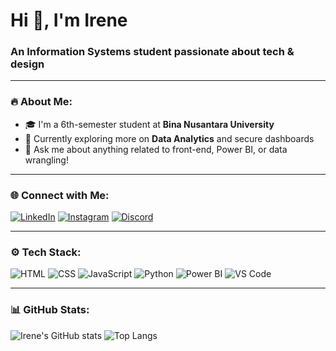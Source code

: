 <h1>Hi 👋, I'm Irene</h1>
<h3>An Information Systems student passionate about tech & design</h3>

---

### 🔥 About Me:
- 🎓 I'm a 6th-semester student at **Bina Nusantara University**
- 🎯 Currently exploring more on **Data Analytics** and secure dashboards
- 💬 Ask me about anything related to front-end, Power BI, or data wrangling!

---

### 🌐 Connect with Me:
[![LinkedIn](https://img.shields.io/badge/-LinkedIn-0A66C2?style=flat&logo=linkedin&logoColor=white)](https://www.linkedin.com/in/irene-esther-sompie/)
[![Instagram](https://img.shields.io/badge/-Instagram-E4405F?style=flat&logo=instagram&logoColor=white)](https://www.instagram.com/iessthers?igsh=OW15MDRuaGhtaWl4)
[![Discord](https://img.shields.io/badge/-Discord-5865F2?style=flat&logo=discord&logoColor=white)](https://discord.gg/uy5SdXSx)

---

### ⚙️ Tech Stack:
![HTML](https://img.shields.io/badge/-HTML5-E34F26?style=flat&logo=html5&logoColor=white)
![CSS](https://img.shields.io/badge/-CSS3-1572B6?style=flat&logo=css3&logoColor=white)
![JavaScript](https://img.shields.io/badge/-JavaScript-F7DF1E?style=flat&logo=javascript&logoColor=black)
![Python](https://img.shields.io/badge/-Python-3776AB?style=flat&logo=python&logoColor=white)
![Power BI](https://img.shields.io/badge/-PowerBI-F2C811?style=flat&logo=powerbi&logoColor=black)
![VS Code](https://img.shields.io/badge/-VSCode-007ACC?style=flat&logo=visual-studio-code&logoColor=white)

---

### 📊 GitHub Stats:
![Irene's GitHub stats](https://github-readme-stats.vercel.app/api?username=zenash03&show_icons=true&theme=tokyonight)
![Top Langs](https://github-readme-stats.vercel.app/api/top-langs/?username=zenash03&layout=compact&theme=tokyonight)


<!--
**serenei/serenei** is a ✨ _special_ ✨ repository because its `README.md` (this file) appears on your GitHub profile.

Here are some ideas to get you started:

- 🔭 I’m currently working on ...
- 🌱 I’m currently learning ...
- 👯 I’m looking to collaborate on ...
- 🤔 I’m looking for help with ...
- 💬 Ask me about ...
- 📫 How to reach me: ...
- 😄 Pronouns: ...
- ⚡ Fun fact: ...
-->
